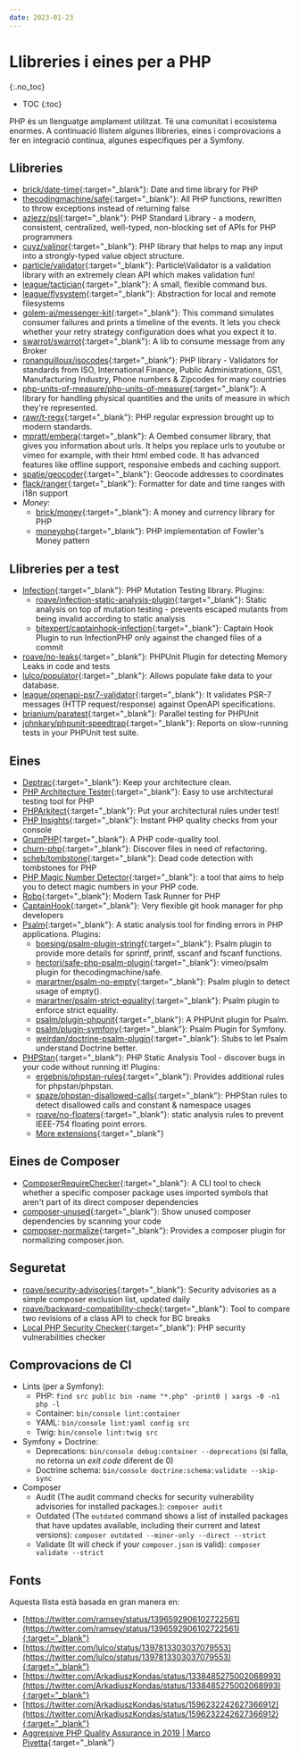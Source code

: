 ```yaml
---
date: 2023-01-23
---
```


# Llibreries i eines per a PHP
{:.no_toc}

* TOC
{:toc}

PHP és un llenguatge amplament utilitzat. Té una comunitat i ecosistema enormes. A continuació llistem algunes
llibreries, eines i comprovacions a fer en integració contínua, algunes específiques per a Symfony.

## Llibreries

- [brick/date-time](https://github.com/brick/date-time){:target="_blank"}: Date and time library for PHP
- [thecodingmachine/safe](https://github.com/thecodingmachine/safe){:target="_blank"}: All PHP functions, rewritten to throw exceptions instead of returning false
- [azjezz/psl](https://github.com/azjezz/psl){:target="_blank"}: PHP Standard Library - a modern, consistent, centralized, well-typed, non-blocking set of APIs for PHP programmers
- [cuyz/valinor](https://github.com/CuyZ/Valinor/){:target="_blank"}: PHP library that helps to map any input into a strongly-typed value object structure.
- [particle/validator](https://github.com/particle-php/Validator){:target="_blank"}: Particle\Validator is a validation library with an extremely clean API which makes validation fun! 
- [league/tactician](https://github.com/thephpleague/tactician){:target="_blank"}: A small, flexible command bus.
- [league/flysystem](https://flysystem.thephpleague.com/docs/){:target="_blank"}: Abstraction for local and remote filesystems
- [golem-ai/messenger-kit](https://github.com/golem-ai/messenger-kit){:target="_blank"}: This command simulates consumer failures and prints a timeline of the events. It lets you check whether your retry strategy configuration does what you expect it to.
- [swarrot/swarrot](https://github.com/swarrot/swarrot){:target="_blank"}: A lib to consume message from any Broker
- [ronanguilloux/isocodes](https://github.com/ronanguilloux/IsoCodes){:target="_blank"}: PHP library - Validators for standards from ISO, International Finance, Public Administrations, GS1, Manufacturing Industry, Phone numbers & Zipcodes for many countries
- [php-units-of-measure/php-units-of-measure](https://github.com/PhpUnitsOfMeasure/php-units-of-measure){:target="_blank"}: A library for handling physical quantities and the units of measure in which they're represented.
- [rawr/t-regx](https://github.com/T-Regx/T-Regx){:target="_blank"}: PHP regular expression brought up to modern standards.
- [mpratt/embera](https://github.com/mpratt/Embera){:target="_blank"}: A Oembed consumer library, that gives you information about urls. It helps you replace urls to youtube or vimeo for example, with their html embed code. It has advanced features like offline support, responsive embeds and caching support.
- [spatie/geocoder](https://github.com/spatie/geocoder){:target="_blank"}: Geocode addresses to coordinates
- [flack/ranger](https://github.com/flack/ranger){:target="_blank"}: Formatter for date and time ranges with i18n support
- _Money_:
    - [brick/money](https://github.com/brick/money){:target="_blank"}: A money and currency library for PHP
    - [moneyphp](https://github.com/moneyphp/money){:target="_blank"}: PHP implementation of Fowler's Money pattern

## Llibreries per a test

- [Infection](https://infection.github.io/){:target="_blank"}: PHP Mutation Testing library. Plugins:
  - [roave/infection-static-analysis-plugin](https://github.com/Roave/infection-static-analysis-plugin){:target="_blank"}: Static analysis on top of mutation testing - prevents escaped mutants from being invalid according to static analysis
  - [bitexpert/captainhook-infection](https://github.com/bitExpert/captainhook-infection){:target="_blank"}: Captain Hook Plugin to run InfectionPHP only against the changed files of a commit
- [roave/no-leaks](https://github.com/Roave/no-leaks){:target="_blank"}: PHPUnit Plugin for detecting Memory Leaks in code and tests
- [lulco/populator](https://github.com/lulco/populator){:target="_blank"}: Allows populate fake data to your database.
- [league/openapi-psr7-validator](https://github.com/thephpleague/openapi-psr7-validator){:target="_blank"}: It validates PSR-7 messages (HTTP request/response) against OpenAPI specifications.
- [brianium/paratest](https://github.com/paratestphp/paratest){:target="_blank"}: Parallel testing for PHPUnit
- [johnkary/phpunit-speedtrap](https://github.com/johnkary/phpunit-speedtrap){:target="_blank"}: Reports on slow-running tests in your PHPUnit test suite.

## Eines

- [Deptrac](https://github.com/qossmic/deptrac){:target="_blank"}: Keep your architecture clean.
- [PHP Architecture Tester](https://github.com/carlosas/phpat){:target="_blank"}: Easy to use architectural testing tool for PHP
- [PHPArkitect](https://github.com/phparkitect/arkitect){:target="_blank"}: Put your architectural rules under test!
- [PHP Insights](https://phpinsights.com/){:target="_blank"}: Instant PHP quality checks from your console
- [GrumPHP](https://github.com/phpro/grumphp){:target="_blank"}: A PHP code-quality tool.
- [churn-php](https://github.com/bmitch/churn-php){:target="_blank"}: Discover files in need of refactoring.
- [scheb/tombstone](https://github.com/scheb/tombstone){:target="_blank"}: Dead code detection with tombstones for PHP
- [PHP Magic Number Detector](https://github.com/povils/phpmnd){:target="_blank"}: a tool that aims to help you to detect magic numbers in your PHP code.
- [Robo](https://robo.li/){:target="_blank"}: Modern Task Runner for PHP
- [CaptainHook](https://github.com/captainhookphp/captainhook){:target="_blank"}: Very flexible git hook manager for php developers
- [Psalm](https://psalm.dev/){:target="_blank"}: A static analysis tool for finding errors in PHP applications. Plugins:
    - [boesing/psalm-plugin-stringf](https://github.com/boesing/psalm-plugin-stringf){:target="_blank"}: Psalm plugin to provide more details for sprintf, printf, sscanf and fscanf functions.
    - [hectorj/safe-php-psalm-plugin](https://github.com/hectorj/safe-php-psalm-plugin){:target="_blank"}: vimeo/psalm plugin for thecodingmachine/safe.
    - [marartner/psalm-no-empty](https://github.com/marartner/psalm-no-empty){:target="_blank"}: Psalm plugin to detect usage of empty().
    - [marartner/psalm-strict-equality](https://github.com/marartner/psalm-strict-equality){:target="_blank"}: Psalm plugin to enforce strict equality.
    - [psalm/plugin-phpunit](https://github.com/psalm/psalm-plugin-phpunit){:target="_blank"}: A PHPUnit plugin for Psalm.
    - [psalm/plugin-symfony](https://github.com/psalm/psalm-plugin-symfony){:target="_blank"}: Psalm Plugin for Symfony.
    - [weirdan/doctrine-psalm-plugin](https://github.com/psalm/psalm-plugin-doctrine){:target="_blank"}: Stubs to let Psalm understand Doctrine better.
- [PHPStan](https://phpstan.org/){:target="_blank"}: PHP Static Analysis Tool - discover bugs in your code without running it! Plugins:
    - [ergebnis/phpstan-rules](https://github.com/ergebnis/phpstan-rules){:target="_blank"}: Provides additional rules for phpstan/phpstan.
    - [spaze/phpstan-disallowed-calls](https://github.com/spaze/phpstan-disallowed-calls){:target="_blank"}: PHPStan rules to detect disallowed calls and constant & namespace usages
    - [roave/no-floaters](https://github.com/Roave/no-floaters){:target="_blank"}: static analysis rules to prevent IEEE-754 floating point errors.
    - [More extensions](https://phpstan.org/user-guide/extension-library){:target="_blank"}

## Eines de Composer

- [ComposerRequireChecker](https://github.com/maglnet/ComposerRequireChecker){:target="_blank"}: A CLI tool to check whether a specific composer package uses imported symbols that aren't part of its direct composer dependencies
- [composer-unused](https://github.com/composer-unused/composer-unused){:target="_blank"}: Show unused composer dependencies by scanning your code
- [composer-normalize](https://github.com/ergebnis/composer-normalize){:target="_blank"}: Provides a composer plugin for normalizing composer.json.

## Seguretat

- [roave/security-advisories](https://github.com/Roave/SecurityAdvisories){:target="_blank"}: Security advisories as a simple composer exclusion list, updated daily
- [roave/backward-compatibility-check](https://github.com/Roave/BackwardCompatibilityCheck){:target="_blank"}: Tool to compare two revisions of a class API to check for BC breaks
- [Local PHP Security Checker](https://github.com/fabpot/local-php-security-checker){:target="_blank"}: PHP security vulnerabilities checker

## Comprovacions de CI

- Lints (per a Symfony):
    - PHP: `find src public bin -name "*.php" -print0 | xargs -0 -n1 php -l`
    - Container: `bin/console lint:container`
    - YAML: `bin/console lint:yaml config src`
    - Twig: `bin/console lint:twig src`
- Symfony + Doctrine:
    - Deprecations: `bin/console debug:container --deprecations` (si falla, no retorna un _exit code_ diferent de 0)
    - Doctrine schema: `bin/console doctrine:schema:validate --skip-sync`
- Composer
    - Audit (The audit command checks for security vulnerability advisories for installed packages.): `composer audit`
    - Outdated (The `outdated` command shows a list of installed packages that have updates available, including their current and latest versions): `composer outdated --minor-only --direct --strict`
    - Validate (It will check if your `composer.json` is valid): `composer validate --strict`

## Fonts

Aquesta llista està basada en gran manera en:

- [https://twitter.com/ramsey/status/1396592906102722561](https://twitter.com/ramsey/status/1396592906102722561){:target="_blank"}
- [https://twitter.com/lulco/status/1397813303037079553](https://twitter.com/lulco/status/1397813303037079553){:target="_blank"}
- [https://twitter.com/ArkadiuszKondas/status/1338485275002068993](https://twitter.com/ArkadiuszKondas/status/1338485275002068993){:target="_blank"}
- [https://twitter.com/ArkadiuszKondas/status/1596232242627366912](https://twitter.com/ArkadiuszKondas/status/1596232242627366912){:target="_blank"}
- [Aggressive PHP Quality Assurance in 2019 \| Marco Pivetta](https://youtu.be/8rdTSYljts4){:target="_blank"}
